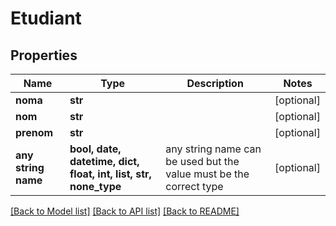 # Etudiant


## Properties
Name | Type | Description | Notes
------------ | ------------- | ------------- | -------------
**noma** | **str** |  | [optional] 
**nom** | **str** |  | [optional] 
**prenom** | **str** |  | [optional] 
**any string name** | **bool, date, datetime, dict, float, int, list, str, none_type** | any string name can be used but the value must be the correct type | [optional]

[[Back to Model list]](../README.md#documentation-for-models) [[Back to API list]](../README.md#documentation-for-api-endpoints) [[Back to README]](../README.md)


